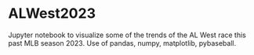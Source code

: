 # ALWest2023

Jupyter notebook to visualize some of the trends of the AL West race this past MLB season 2023. Use of pandas, numpy, matplotlib, pybaseball.
